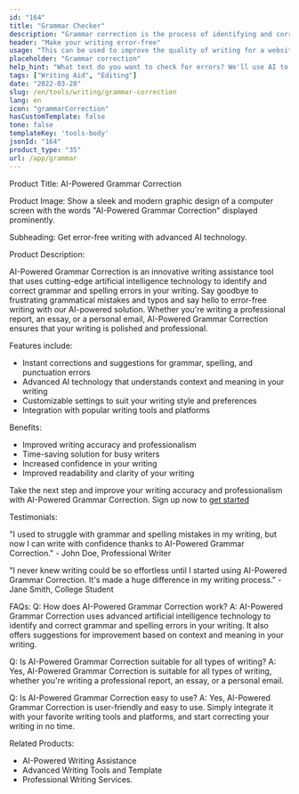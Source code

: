```yaml
---
id: "164"
title: "Grammar Checker"
description: "Grammar correction is the process of identifying and correcting errors in grammar, spelling, and punctuation. This can be done manually or with the help of AI-powered software. AI-powered grammar correction software is able to identify errors in grammar, spelling, and punctuation with the help of Natural Language Processing (NLP). This technology can be used to help improve the quality of writing, whether it be for a website, blog, or even a book."
header: "Make your writing error-free"
usage: "This can be used to improve the quality of writing for a website, blog, or even a book."
placeholder: "Grammar correction"
help_hint: "What text do you want to check for errors? We'll use AI to help improve the quality of your writing."
tags: ["Writing Aid", "Editing"]
date: "2022-03-28"
slug: /en/tools/writing/grammar-correction
lang: en
icon: "grammarCorrection"
hasCustomTemplate: false
tone: false
templateKey: 'tools-body'
jsonId: "164"
product_type: "35"
url: /app/grammar
---
```

Product Title: AI-Powered Grammar Correction

Product Image: Show a sleek and modern graphic design of a computer screen with the words "AI-Powered Grammar Correction" displayed prominently.

Subheading: Get error-free writing with advanced AI technology.

Product Description:

AI-Powered Grammar Correction is an innovative writing assistance tool that uses cutting-edge artificial intelligence technology to identify and correct grammar and spelling errors in your writing. Say goodbye to frustrating grammatical mistakes and typos and say hello to error-free writing with our AI-powered solution. Whether you're writing a professional report, an essay, or a personal email, AI-Powered Grammar Correction ensures that your writing is polished and professional.

Features include:

- Instant corrections and suggestions for grammar, spelling, and punctuation errors
- Advanced AI technology that understands context and meaning in your writing
- Customizable settings to suit your writing style and preferences
- Integration with popular writing tools and platforms

Benefits:

- Improved writing accuracy and professionalism
- Time-saving solution for busy writers
- Increased confidence in your writing
- Improved readability and clarity of your writing


Take the next step and improve your writing accuracy and professionalism with AI-Powered Grammar Correction. 
Sign up now to [get started](/app/grammar)

Testimonials:

"I used to struggle with grammar and spelling mistakes in my writing, but now I can write with confidence thanks to AI-Powered Grammar Correction." - John Doe, Professional Writer

"I never knew writing could be so effortless until I started using AI-Powered Grammar Correction. It's made a huge difference in my writing process." - Jane Smith, College Student

FAQs:
Q: How does AI-Powered Grammar Correction work?
A: AI-Powered Grammar Correction uses advanced artificial intelligence technology to identify and correct grammar and spelling errors in your writing. It also offers suggestions for improvement based on context and meaning in your writing.

Q: Is AI-Powered Grammar Correction suitable for all types of writing?
A: Yes, AI-Powered Grammar Correction is suitable for all types of writing, whether you're writing a professional report, an essay, or a personal email.

Q: Is AI-Powered Grammar Correction easy to use?
A: Yes, AI-Powered Grammar Correction is user-friendly and easy to use. Simply integrate it with your favorite writing tools and platforms, and start correcting your writing in no time.

Related Products:

-  AI-Powered Writing Assistance
-  Advanced Writing Tools and Template
-  Professional Writing Services.